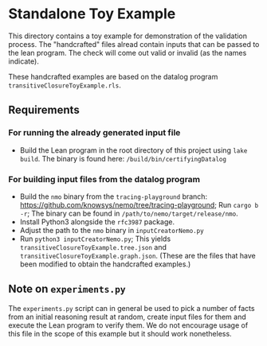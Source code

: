 # Standalone Toy Example 

This directory contains a toy example for demonstration of the validation process. The "handcrafted" files alread contain inputs that can be passed to the lean program. The check will come out valid or invalid (as the names indicate).

These handcrafted examples are based on the datalog program `transitiveClosureToyExample.rls`. 

## Requirements 

### For running the already generated input file 

- Build the Lean program in the root directory of this project using `lake build`. The binary is found here: `/build/bin/certifyingDatalog`

### For building input files from the datalog program 

- Build the `nmo` binary from the `tracing-playground` branch: <https://github.com/knowsys/nemo/tree/tracing-playground>; Run `cargo b -r`; The binary can be found in `/path/to/nemo/target/release/nmo`.
- Install Python3 alongside the `rfc3987` package.
- Adjust the path to the `nmo` binary in `inputCreatorNemo.py`
- Run `python3 inputCreatorNemo.py`; This yields `transitiveClosureToyExample.tree.json` and `transitiveClosureToyExample.graph.json`. (These are the files that have been modified to obtain the handcrafted examples.)

## Note on `experiments.py`

The `experiments.py` script can in general be used to pick a number of facts from an initial reasoning result at random, create input files for them and execute the Lean program to verify them. We do not encourage usage of this file in the scope of this example but it should work nonetheless.

